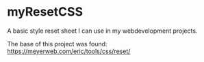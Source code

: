 # myResetCSS

A basic style reset sheet I can use in my webdevelopment projects.

The base of this project was found: https://meyerweb.com/eric/tools/css/reset/
